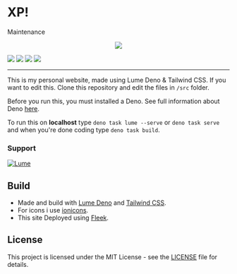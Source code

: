 # XP!
Maintenance

<p align="center">
<img src="https://media1.giphy.com/media/qfLUF9PuBV9SRZKJcv/giphy.webp?cid=6c09b952o8yr0d662y5194r32202gh6somn6n8d6sxeb9wue&ep=v1_internal_gif_by_id&rid=giphy.webp&ct=g">

<a href="https://lumde.land/" target="_blank"><img src="https://img.shields.io/badge/Made%20With-Lume-%23000"/></a> <a href="https://tailwindcss.com/" target="_blank"><img src="https://img.shields.io/badge/Tailwind%20CSS-%230ea5e9?logo=tailwindcss&logoColor=white"/></a> <a href="https://deno.land/x/lume" target="_blank"><img src="https://shield.deno.dev/x/lume"/></a> <a href="https://github.com/ahmadxp/ahmadxp.github.io/blob/main/LICENSE"><img src="https://img.shields.io/badge/License-MIT-%230c4a6e"/></a>
</p>

---
This is my personal website, made using Lume Deno & Tailwind CSS. If you want to edit this. Clone this repository and edit the files in `/src` folder.

Before you run this, you must installed a Deno. See full information about Deno [here](https://deno.land/).

To run this on **localhost** type `deno task lume --serve` or `deno task serve` and when you're done coding type `deno task build`.

### Support
[![Lume](https://img.shields.io/badge/Support%20Me-%23f43f5e?style=for-the-badge&logo=ko-fi&logoColor=white
)](https://ko-fi/ahmadfarhan)

## Build
- Made and build with [Lume Deno](https://lume.land/) and [Tailwind CSS](https://tailwindcss.com).
- For icons i use [ionicons](https://ionic.io/ionicons).
- This site Deployed using [Fleek](https://fleek.co/).

## License
This project is licensed under the MIT License - see the [LICENSE](https://github.com/ahmadxp/ahmadxp.github.io/blob/main/LICENSE) file for details.
